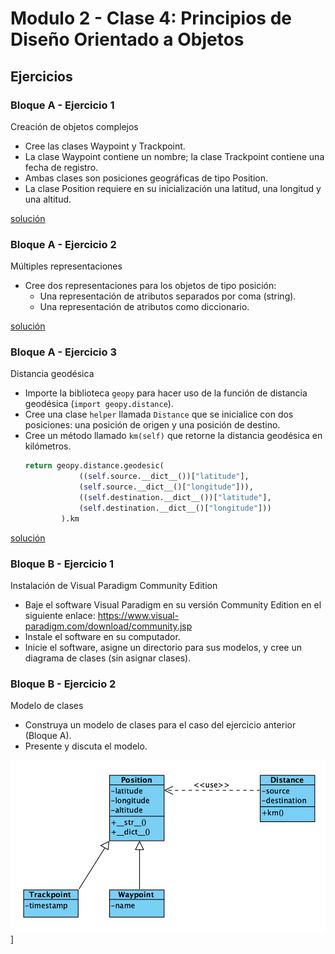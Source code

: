 # Modulo 2 - Clase 4: Principios de Diseño Orientado a Objetos

## Ejercicios

### Bloque A - Ejercicio 1
Creación de objetos complejos

* Cree las clases Waypoint y Trackpoint.
* La clase Waypoint contiene un nombre; la clase Trackpoint contiene una fecha de registro.
* Ambas clases son posiciones geográficas de tipo Position.
* La clase Position requiere en su inicialización una latitud, una longitud y una altitud.

[solución](bloque-a-ej-1.py)

### Bloque A - Ejercicio 2
Múltiples representaciones

* Cree dos representaciones para los objetos de tipo posición:
    * Una representación de atributos separados por coma (string).
    * Una representación de atributos como diccionario.

[solución](bloque-a-ej-2.py)

### Bloque A - Ejercicio 3
Distancia geodésica

* Importe la biblioteca `geopy` para hacer uso de la función de distancia geodésica (`import geopy.distance`).
* Cree una clase `helper` llamada `Distance` que se inicialice con dos posiciones: una posición de origen y una posición de destino.
* Cree un método llamado `km(self)` que retorne la distancia geodésica en kilómetros.
    ```python
    return geopy.distance.geodesic(
                ((self.source.__dict__())["latitude"],
                (self.source.__dict__()["longitude"])),
                ((self.destination.__dict__())["latitude"],
                (self.destination.__dict__()["longitude"]))
            ).km
    ```

[solución](bloque-a-ej-3.py)

### Bloque B - Ejercicio 1
Instalación de Visual Paradigm Community Edition

* Baje el software Visual Paradigm en su versión Community Edition en el siguiente enlace: https://www.visual-paradigm.com/download/community.jsp
* Instale el software en su computador.
* Inicie el software, asigne un directorio para sus modelos, y cree un diagrama de clases (sin asignar clases).

### Bloque B - Ejercicio 2
Modelo de clases
* Construya un modelo de clases para el caso del ejercicio anterior (Bloque A).
* Presente y discuta el modelo.


![modelo](img/modelo.png)]